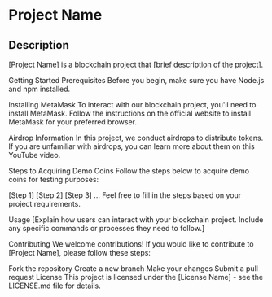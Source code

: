 # Project Name
## Description
[Project Name] is a blockchain project that [brief description of the project].

Getting Started
Prerequisites
Before you begin, make sure you have Node.js and npm installed.

Installing MetaMask
To interact with our blockchain project, you'll need to install MetaMask. Follow the instructions on the official website to install MetaMask for your preferred browser.

Airdrop Information
In this project, we conduct airdrops to distribute tokens. If you are unfamiliar with airdrops, you can learn more about them on this YouTube video.

Steps to Acquiring Demo Coins
Follow the steps below to acquire demo coins for testing purposes:

[Step 1]
[Step 2]
[Step 3]
...
Feel free to fill in the steps based on your project requirements.

Usage
[Explain how users can interact with your blockchain project. Include any specific commands or processes they need to follow.]

Contributing
We welcome contributions! If you would like to contribute to [Project Name], please follow these steps:

Fork the repository
Create a new branch
Make your changes
Submit a pull request
License
This project is licensed under the [License Name] - see the LICENSE.md file for details.

